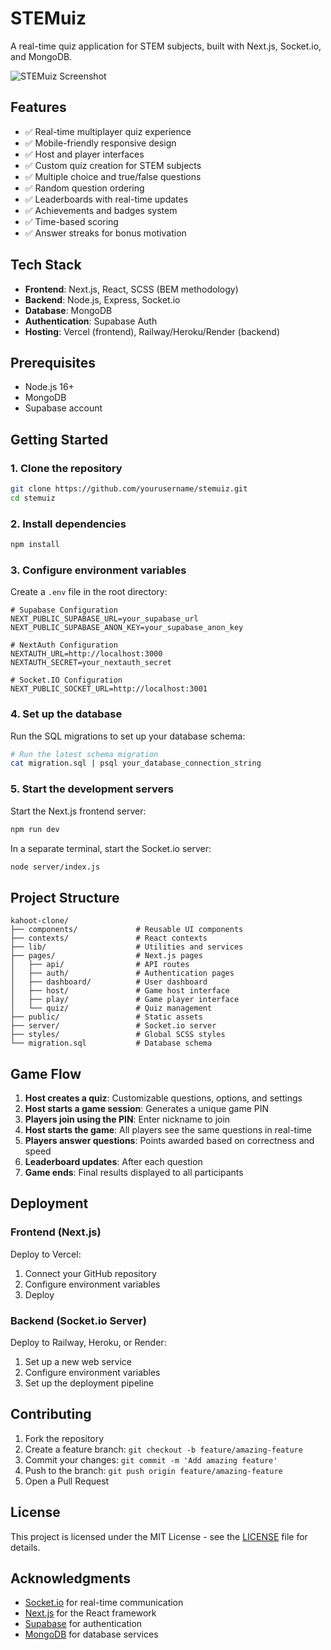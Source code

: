 # STEMuiz

A real-time quiz application for STEM subjects, built with Next.js, Socket.io, and MongoDB.

![STEMuiz Screenshot](screenshot.png)

## Features

- ✅ Real-time multiplayer quiz experience
- ✅ Mobile-friendly responsive design
- ✅ Host and player interfaces
- ✅ Custom quiz creation for STEM subjects
- ✅ Multiple choice and true/false questions
- ✅ Random question ordering
- ✅ Leaderboards with real-time updates
- ✅ Achievements and badges system
- ✅ Time-based scoring
- ✅ Answer streaks for bonus motivation

## Tech Stack

- **Frontend**: Next.js, React, SCSS (BEM methodology)
- **Backend**: Node.js, Express, Socket.io
- **Database**: MongoDB
- **Authentication**: Supabase Auth
- **Hosting**: Vercel (frontend), Railway/Heroku/Render (backend)

## Prerequisites

- Node.js 16+
- MongoDB
- Supabase account

## Getting Started

### 1. Clone the repository

```bash
git clone https://github.com/yourusername/stemuiz.git
cd stemuiz
```

### 2. Install dependencies

```bash
npm install
```

### 3. Configure environment variables

Create a `.env` file in the root directory:

```
# Supabase Configuration
NEXT_PUBLIC_SUPABASE_URL=your_supabase_url
NEXT_PUBLIC_SUPABASE_ANON_KEY=your_supabase_anon_key

# NextAuth Configuration
NEXTAUTH_URL=http://localhost:3000
NEXTAUTH_SECRET=your_nextauth_secret

# Socket.IO Configuration
NEXT_PUBLIC_SOCKET_URL=http://localhost:3001
```

### 4. Set up the database

Run the SQL migrations to set up your database schema:

```bash
# Run the latest schema migration
cat migration.sql | psql your_database_connection_string
```

### 5. Start the development servers

Start the Next.js frontend server:

```bash
npm run dev
```

In a separate terminal, start the Socket.io server:

```bash
node server/index.js
```

## Project Structure

```
kahoot-clone/
├── components/             # Reusable UI components
├── contexts/               # React contexts
├── lib/                    # Utilities and services
├── pages/                  # Next.js pages
│   ├── api/                # API routes
│   ├── auth/               # Authentication pages
│   ├── dashboard/          # User dashboard
│   ├── host/               # Game host interface
│   ├── play/               # Game player interface
│   └── quiz/               # Quiz management
├── public/                 # Static assets
├── server/                 # Socket.io server
├── styles/                 # Global SCSS styles
└── migration.sql           # Database schema
```

## Game Flow

1. **Host creates a quiz**: Customizable questions, options, and settings
2. **Host starts a game session**: Generates a unique game PIN
3. **Players join using the PIN**: Enter nickname to join
4. **Host starts the game**: All players see the same questions in real-time
5. **Players answer questions**: Points awarded based on correctness and speed
6. **Leaderboard updates**: After each question
7. **Game ends**: Final results displayed to all participants

## Deployment

### Frontend (Next.js)

Deploy to Vercel:
1. Connect your GitHub repository
2. Configure environment variables
3. Deploy

### Backend (Socket.io Server)

Deploy to Railway, Heroku, or Render:
1. Set up a new web service
2. Configure environment variables
3. Set up the deployment pipeline

## Contributing

1. Fork the repository
2. Create a feature branch: `git checkout -b feature/amazing-feature`
3. Commit your changes: `git commit -m 'Add amazing feature'`
4. Push to the branch: `git push origin feature/amazing-feature`
5. Open a Pull Request

## License

This project is licensed under the MIT License - see the [LICENSE](LICENSE) file for details.

## Acknowledgments

- [Socket.io](https://socket.io/) for real-time communication
- [Next.js](https://nextjs.org/) for the React framework
- [Supabase](https://supabase.io/) for authentication
- [MongoDB](https://www.mongodb.com/) for database services